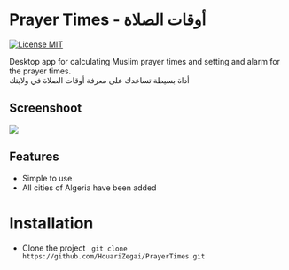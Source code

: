 # Prayer Times - أوقات الصلاة
[![License MIT](https://img.shields.io/badge/license-MIT-blue.svg)](https://raw.githubusercontent.com/HouariZegai/PrayerTimes/master/LICENSE)

Desktop app for calculating Muslim prayer times and setting and alarm for the prayer times. <br />
أداة بسيطة تساعدك على معرفة أوقات الصلاة في ولايتك
## Screenshoot
<img src='https://github.com/HouariZegai/PrayerTimes/blob/master/screenshoots/prayerTimes.PNG' />

## Features
* Simple to use 
* All cities of Algeria have been added

# Installation
* Clone the project ` git clone https://github.com/HouariZegai/PrayerTimes.git`

